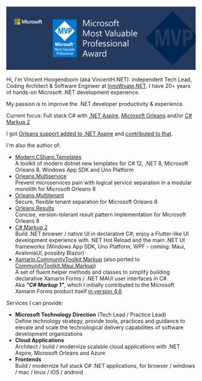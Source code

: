 ![Header](img/header.jpg)

Hi, I'm Vincent Hoogendoorn (aka VincentH.NET): independent Tech Lead, Coding Architect & Software Engineer at [InnoWvate.NET](http://InnoWvate.NET). I have 20+ years of hands-on Microsoft .NET development experience.

My passion is to improve the .NET developer productivity & experience.

Current focus: Full stack C# with [.NET Aspire](https://learn.microsoft.com/en-us/dotnet/aspire/), [Microsoft Orleans](https://learn.microsoft.com/en-us/dotnet/orleans/) and/or [C# Markup 2](https://github.com/VincentH-Net/CSharpForMarkup)

I got [Orleans support added to .NET Aspire](https://github.com/dotnet/aspire/issues/724) and [contributed to that](https://github.com/dotnet/aspire/pulls?q=is%3Apr+author%3AVincentH-Net+is%3Aclosed).

I'm also the author of:
- [Modern.CSharp.Templates](https://github.com/VincentH-Net/Modern.CSharp.Templates)<br />
  A toolkit of modern dotnet new templates for C# 12, .NET 8, Microsoft Orleans 8, Windows App SDK and Uno Platform
- [Orleans.Multiservice](https://github.com/VincentH-Net/Orleans.Multiservice)<br />
  Prevent microservices pain with logical service separation in a modular monolith for Microsoft Orleans 8
- [Orleans.Multitenant](https://github.com/VincentH-Net/Orleans.Multitenant)<br />
  Secure, flexible tenant separation for Microsoft Orleans 8
- [Orleans.Results](https://github.com/VincentH-Net/Orleans.Results)<br />
  Concise, version-tolerant result pattern implementation for Microsoft Orleans 8
- [C# Markup 2](https://github.com/VincentH-Net/CSharpForMarkup)<br />
  Build .NET browser / native UI in declarative C#; enjoy a Flutter-like UI development experience with .NET Hot Reload and the main .NET UI frameworks (Windows App SDK, Uno Platform, WPF - coming: Maui, AvaloniaUI, possibly Blazor)
- [Xamarin.CommunityToolkit.Markup](https://www.nuget.org/packages/Xamarin.CommunityToolkit.Markup) (also ported to [CommunityToolkit.Maui.Markup](https://www.nuget.org/packages/CommunityToolkit.Maui.Markup))<br />
  A set of fluent helper methods and classes to simplify building declarative Xamarin Forms / .NET MAUI user interfaces in C#.<br />
    Aka _**"C# Markup 1"**_, which I initially contributed to the Microsoft Xamarin Forms product itself [in version 4.6](https://github.com/VincentH-Net/CSharpForMarkup/tree/csharpformarkup1-archive#csharpformarkup-is-incorporated-in-xamarin-forms-46)

Services I can provide:
- **Microsoft Technology Direction** (Tech Lead / Practice Lead)<br />
  Define technology strategy, provide tools, practices and guidance to elevate and scale the technological delivery capabilities of software development organizations
- **Cloud Applications**<br />
  Architect / build / modernize scalable cloud applications with .NET Aspire, Microsoft Orleans and Azure
- **Frontends**<br />
  Build / modernize full stack C# .NET applications, for browser / windows / mac / linux / iOS / android


